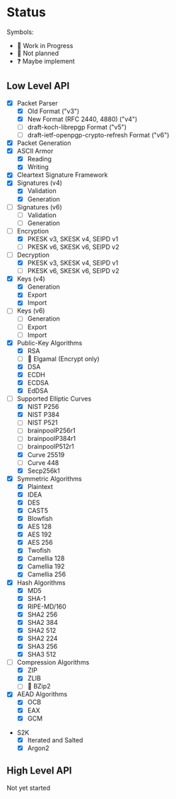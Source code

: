 # Status

Symbols:

- 🚧 Work in Progress
- 🚫 Not planned
- ❓ Maybe implement

## Low Level API

- [x] Packet Parser
  - [x] Old Format ("v3")
  - [x] New Format (RFC 2440, 4880) ("v4")
  - [ ] draft-koch-librepgp Format ("v5")
  - [ ] draft-ietf-openpgp-crypto-refresh Format ("v6")
- [x] Packet Generation
- [x] ASCII Armor
  - [x] Reading
  - [x] Writing
- [x] Cleartext Signature Framework
- [x] Signatures (v4)
  - [x] Validation
  - [x] Generation
- [ ] Signatures (v6)
  - [ ] Validation
  - [ ] Generation
- [ ] Encryption
  - [x] PKESK v3, SKESK v4, SEIPD v1
  - [ ] PKESK v6, SKESK v6, SEIPD v2
- [ ] Decryption
  - [x] PKESK v3, SKESK v4, SEIPD v1
  - [ ] PKESK v6, SKESK v6, SEIPD v2
- [x] Keys (v4)
  - [x] Generation
  - [x] Export
  - [x] Import
- [ ] Keys (v6)
  - [ ] Generation
  - [ ] Export
  - [ ] Import
- [x] Public-Key Algorithms
  - [x] RSA
  - [ ] 🚫 Elgamal (Encrypt only)
  - [x] DSA
  - [x] ECDH
  - [x] ECDSA
  - [x] EdDSA
- [ ] Supported Elliptic Curves
  - [X] NIST P256
  - [X] NIST P384
  - [ ] NIST P521
  - [ ] brainpoolP256r1
  - [ ] brainpoolP384r1
  - [ ] brainpoolP512r1
  - [x] Curve 25519
  - [ ] Curve 448
  - [x] Secp256k1
- [x] Symmetric Algorithms
  - [x] Plaintext
  - [x] IDEA
  - [x] DES
  - [x] CAST5
  - [x] Blowfish
  - [x] AES 128
  - [x] AES 192
  - [x] AES 256
  - [x] Twofish
  - [x] Camellia 128
  - [x] Camellia 192
  - [x] Camellia 256
- [x] Hash Algorithms
  - [x] MD5
  - [x] SHA-1
  - [x] RIPE-MD/160
  - [x] SHA2 256
  - [x] SHA2 384
  - [x] SHA2 512
  - [x] SHA2 224
  - [x] SHA3 256
  - [x] SHA3 512
- [ ] Compression Algorithms
  - [x] ZIP
  - [x] ZLIB
  - [ ] 🚫 BZip2
- [x] AEAD Algorithms
  - [x] OCB
  - [x] EAX
  - [x] GCM
- S2K
  - [x] Iterated and Salted
  - [x] Argon2

## High Level API

Not yet started

